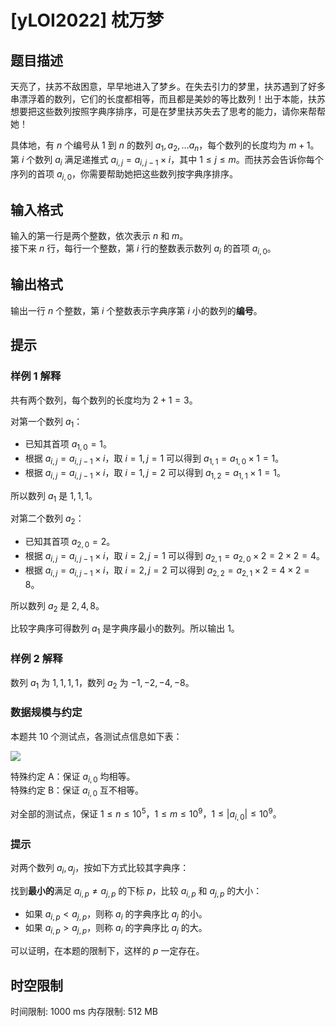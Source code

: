 # [yLOI2022] 枕万梦

## 题目描述

天亮了，扶苏不敌困意，早早地进入了梦乡。在失去引力的梦里，扶苏遇到了好多串漂浮着的数列，它们的长度都相等，而且都是美妙的等比数列！出于本能，扶苏想要把这些数列按照字典序排序，可是在梦里扶苏失去了思考的能力，请你来帮帮她！

具体地，有 $n$ 个编号从 $1$ 到 $n$ 的数列 $a_1, a_2, \dots a_n$，每个数列的长度均为 $m + 1$。第 $i$ 个数列 $a_i$ 满足递推式 $a_{i,j} = a_{i,j - 1} \times i$，其中 $1 \leq j \leq m$。而扶苏会告诉你每个序列的首项 $a_{i,0}$，你需要帮助她把这些数列按字典序排序。

## 输入格式

输入的第一行是两个整数，依次表示 $n$ 和 $m$。  
接下来 $n$ 行，每行一个整数，第 $i$ 行的整数表示数列 $a_i$ 的首项 $a_{i,0}$。

## 输出格式

输出一行 $n$ 个整数，第 $i$ 个整数表示字典序第 $i$ 小的数列的**编号**。

## 提示

### 样例 1 解释

共有两个数列，每个数列的长度均为 $2+1=3$。

对第一个数列 $a_1$：
- 已知其首项 $a_{1,0} = 1$。
- 根据 $a_{i,j} = a_{i,j - 1} \times i$，取 $i=1,j = 1$ 可以得到 $a_{1,1} = a_{1,0} \times 1 = 1$。
- 根据 $a_{i,j} = a_{i,j - 1} \times i$，取 $i=1,j = 2$ 可以得到 $a_{1,2} = a_{1,1} \times 1= 1$。

所以数列 $a_1$ 是 $1,1,1$。

对第二个数列 $a_2$：
- 已知其首项 $a_{2,0} = 2$。
- 根据 $a_{i,j} = a_{i,j - 1} \times i$，取 $i=2,j = 1$ 可以得到 $a_{2,1} = a_{2,0} \times 2 = 2 \times 2 = 4$。
- 根据 $a_{i,j} = a_{i,j - 1} \times i$，取 $i=2,j = 2$ 可以得到 $a_{2,2} = a_{2,1} \times 2= 4 \times 2 = 8$。

所以数列 $a_2$ 是 $2,4,8$。

比较字典序可得数列 $a_1$ 是字典序最小的数列。所以输出 $1$。

### 样例 2 解释

数列 $a_1$ 为 $1,1,1,1$，数列 $a_2$ 为 $-1, -2,-4,-8$。

### 数据规模与约定
本题共 $10$ 个测试点，各测试点信息如下表：

![](https://cdn.luogu.com.cn/upload/image_hosting/08wnuome.png)

特殊约定 A：保证 $a_{i,0}$ 均相等。  
特殊约定 B：保证 $a_{i,0}$ 互不相等。

对全部的测试点，保证 $1 \leq n \leq 10^5$，$1 \leq m \leq 10^9$，$1 \leq |a_{i,0}| \leq 10^9$。


### 提示

对两个数列 $a_i, a_j$，按如下方式比较其字典序：

找到**最小的**满足 $a_{i,p} \neq a_{j, p}$ 的下标 $p$，比较 $a_{i, p}$ 和 $a_{j, p}$ 的大小：

- 如果 $a_{i,p} < a_{j, p}$，则称 $a_i$ 的字典序比 $a_j$ 的小。
- 如果 $a_{i,p} > a_{j, p}$，则称 $a_i$ 的字典序比 $a_j$ 的大。

可以证明，在本题的限制下，这样的 $p$ 一定存在。

## 时空限制

时间限制: 1000 ms
内存限制: 512 MB
